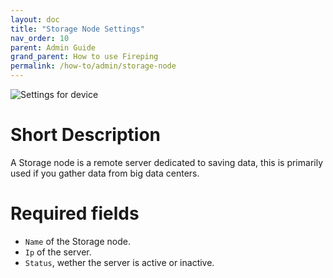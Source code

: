 ```yaml
---
layout: doc
title: "Storage Node Settings"
nav_order: 10
parent: Admin Guide
grand_parent: How to use Fireping
permalink: /how-to/admin/storage-node
---
```


![Settings for device](/assets/img/storage_node_settings.png)

# Short Description
A Storage node is a remote server dedicated to saving data, this is primarily used if you gather data from big data centers.

# Required fields
- `Name` of the Storage node.
- `Ip` of the server.
- `Status`, wether the server is active or inactive.
